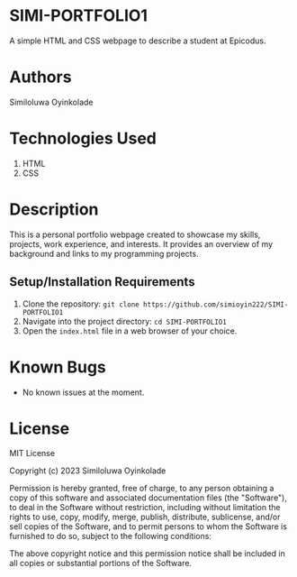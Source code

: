 # SIMI-PORTFOLIO1

A simple HTML and CSS webpage to describe a student at Epicodus.

# Authors

Similoluwa Oyinkolade

# Technologies Used

1. HTML
2. CSS

# Description

This is a personal portfolio webpage created to showcase my skills, projects, work experience, and interests. It provides an overview of my background and links to my programming projects.

## Setup/Installation Requirements

1. Clone the repository: `git clone https://github.com/simioyin222/SIMI-PORTFOLIO1`
2. Navigate into the project directory: `cd SIMI-PORTFOLIO1`
3. Open the `index.html` file in a web browser of your choice.

# Known Bugs

- No known issues at the moment.

# License

MIT License

Copyright (c) 2023 Similoluwa Oyinkolade

Permission is hereby granted, free of charge, to any person obtaining a copy of this software and associated documentation files (the "Software"), to deal in the Software without restriction, including without limitation the rights to use, copy, modify, merge, publish, distribute, sublicense, and/or sell copies of the Software, and to permit persons to whom the Software is furnished to do so, subject to the following conditions:

The above copyright notice and this permission notice shall be included in all copies or substantial portions of the Software.